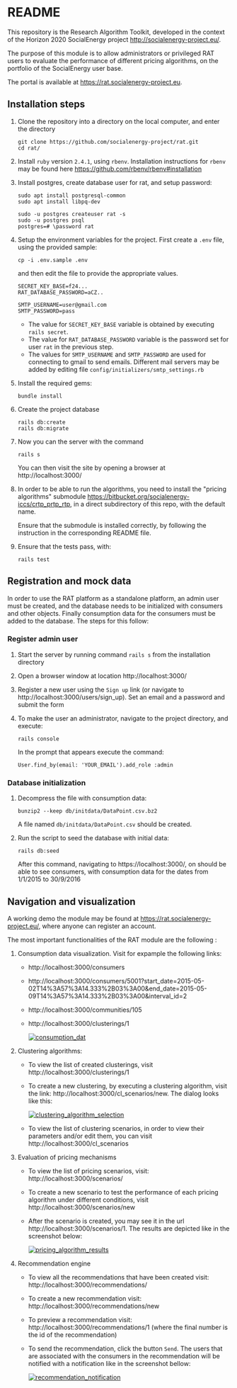 # README

This repository is the Research Algorithm Toolkit, developed in the context
of the Horizon 2020 SocialEnergy project http://socialenergy-project.eu/.

The purpose of this module is to allow administrators or privileged RAT users
to evaluate the performance of different pricing algorithms, on the portfolio
of the SocialEnergy user base.

The portal is available at https://rat.socialenergy-project.eu.


## Installation steps

1.  Clone the repository into a directory on the local computer, and enter
    the directory

        git clone https://github.com/socialenergy-project/rat.git
        cd rat/

2.  Install `ruby` version `2.4.1`, using `rbenv`. Installation instructions for
    `rbenv` may be found here https://github.com/rbenv/rbenv#installation

3.  Install postgres, create database user for rat, and setup password:

        sudo apt install postgresql-common
        sudo apt install libpq-dev

        sudo -u postgres createuser rat -s
        sudo -u postgres psql
        postgres=# \password rat

4.  Setup the environment variables for the project. First create a `.env` file,
    using the provided sample:

        cp -i .env.sample .env

    and then edit the file to provide the appropriate values.

        SECRET_KEY_BASE=f24...
        RAT_DATABASE_PASSWORD=aCZ..

        SMTP_USERNAME=user@gmail.com
        SMTP_PASSWORD=pass

    - The value for `SECRET_KEY_BASE` variable is obtained by executing `rails secret`.
    - The value for `RAT_DATABASE_PASSWORD` variable is the password set for user
      `rat` in the previous step.
    - The values for `SMTP_USERNAME` and `SMTP_PASSWORD` are used for connecting
      to gmail to send emails. Different mail servers may be added by editing file
      `config/initializers/smtp_settings.rb`

5.  Install the required gems:

        bundle install

6.  Create the project database

        rails db:create
        rails db:migrate

7.  Now you can the server with the command

        rails s

    You can then visit the site by opening a browser at http://localhost:3000/

8.  In order to be able to run the algorithms, you need to install the
    "pricing algorithms" submodule
    https://bitbucket.org/socialenergy-iccs/crtp_prtp_rtp,
    in a direct subdirectory of this repo, with the default name.

    Ensure that the submodule is installed correctly, by following the instruction
    in the corresponding README file.

9.  Ensure that the tests pass, with:

        rails test

## Registration and mock data

In order to use the RAT platform as a standalone platform, an admin user must be
created, and the database needs to be initialized with consumers and other objects.
Finally consumption data for the consumers must be added to the database.
The steps for this follow:

### Register admin user

1.  Start the server by running command `rails s` from the installation directory

2.  Open a browser window at location http://localhost:3000/

3.  Register a new user using the `Sign up` link (or navigate to http://localhost:3000/users/sign_up).
    Set an email and a password and submit the form

4.  To make the user an administrator, navigate to the project
    directory, and execute:

        rails console

    In the prompt that appears execute the command:

        User.find_by(email: 'YOUR_EMAIL').add_role :admin

### Database initialization

1.  Decompress the file with consumption data:

        bunzip2 --keep db/initdata/DataPoint.csv.bz2

    A file named `db/initdata/DataPoint.csv` should be created.

2.  Run the script to seed the database with initial data:

        rails db:seed

    After this command, navigating to https://localhost:3000/, on should be able to see consumers,
    with consumption data for the dates from 1/1/2015 to 30/9/2016


## Navigation and visualization

A working demo the module may be found at https://rat.socialenergy-project.eu/, where anyone
can register an account.

The most important functionalities of the RAT module are the following :

1.  Consumption data visualization. Visit for expample the following links:
    - http://localhost:3000/consumers
    - http://localhost:3000/consumers/5001?start_date=2015-05-02T14%3A57%3A14.333%2B03%3A00&end_date=2015-05-09T14%3A57%3A14.333%2B03%3A00&interval_id=2
    - http://localhost:3000/communities/105
    - http://localhost:3000/clusterings/1

      [![consumption_dat](readme-images/thumb.screenshot-localhost-3000-2018.05.09-15-24-26.png)](readme-images/screenshot-localhost-3000-2018.05.09-15-24-26.png)

2.  Clustering algorithms:
    - To view the list of created clusterings, visit http://localhost:3000/clusterings/1
    - To create a new clustering, by executing a clustering algorithm,
      visit the link: http://localhost:3000/cl_scenarios/new.
      The dialog looks like this:

      [![clustering_algorithm_selection](readme-images/thumb.screenshot-localhost-3000-2018.05.09-15-35-42.png)](readme-images/screenshot-localhost-3000-2018.05.09-15-35-42.png)
    - To view the list of clustering scenarios, in order to view their parameters and/or edit them,
      you can visit http://localhost:3000/cl_scenarios

3.  Evaluation of pricing mechanisms
    - To view the list of pricing scenarios, visit: http://localhost:3000/scenarios/
    - To create a new scenario to test the performance of each pricing algorithm under different
      conditions, visit http://localhost:3000/scenarios/new
    - After the scenario is created, you may see it in the url http://localhost:3000/scenarios/1.
      The results are depicted like in the screenshot below:

      [![pricing_algorithm_results](readme-images/thumb.screenshot-localhost-3000-2018.05.09-15-57-04.png)](readme-images/screenshot-localhost-3000-2018.05.09-15-57-04.png)

4.  Recommendation engine
    - To view all the recommendations that have been created visit: http://localhost:3000/recommendations/
    - To create a new recommendation visit: http://localhost:3000/recommendations/new
    - To preview a recommendation visit: http://localhost:3000/recommendations/1 (where the final number
      is the id of the recommendation)
    - To send the recommendation, click the button `Send`. The users that are associated with the consumers
      in the recommendation will be notified with a notification like in the screenshot bellow:

      [![recommendation_notification](readme-images/thumb.screenshot-localhost-3000-2018.05.09-16-01-59.png)](readme-images/screenshot-localhost-3000-2018.05.09-16-01-59.png)